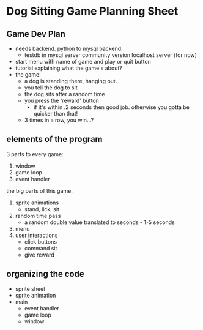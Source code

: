 # Dog Sitting Game Planning Sheet

## Game Dev Plan
- needs backend. python to mysql backend.
	- testdb in mysql server community version localhost server (for now)
- start menu with name of game and play or quit button
- tutorial explaining what the game's about?
- the game:
	- a dog is standing there, hanging out.
	- you tell the dog to sit
	- the dog sits after a random time
	- you press the 'reward' button
		- if it's within .2 seconds then good job. otherwise you gotta be quicker than that!
	- 3 times in a row, you win...?

## elements of the program
3 parts to every game:
1. window
2. game loop
3. event handler

the big parts of this game:
1. sprite animations
	- stand, lick, sit
2. random time pass
	- a random double value translated to seconds - 1-5 seconds
3. menu
4. user interactions
	- click buttons
	- command sit
	- give reward

## organizing the code
- sprite sheet
- sprite animation
- main
	- event handler
	- game loop
	- window